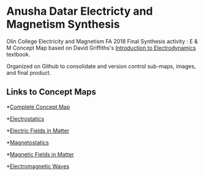 # Anusha Datar Electricty and Magnetism Synthesis
Olin College Electricity and Magnetism FA 2018 Final Synthesis activity : E &amp; M Concept Map based on David Griffiths's [Introduction to Electrodynamics](https://www.amazon.com/Introduction-Electrodynamics-David-J-Griffiths/dp/1108420419) textbook.

Organized on Github to consolidate and version control sub-maps, images, and final product.

## Links to Concept Maps
*[Complete Concept Map](https://anushadatar.github.io/electricity-and-magnetism-synthesis/complete-map.html)

*[Electrostatics](https://anushadatar.github.io/electricity-and-magnetism-synthesis/maps/Electrostatics.html)

*[Electric Fields in Matter](https://github.com/anushadatar/electricity-and-magnetism-synthesis/blob/master/maps/EM_Matter.html)

*[Magnetostatics](https://anushadatar.github.io/electricity-and-magnetism-synthesis/maps/Magnetostatics.html)

*[Magnetic Fields in Matter](https://anushadatar.github.io/electricity-and-magnetism-synthesis/maps/MagneticFieldsinMatter.html)

*[Electromagnetic Waves](https://anushadatar.github.io/electricity-and-magnetism-synthesis/maps/EM_Matter.html)
